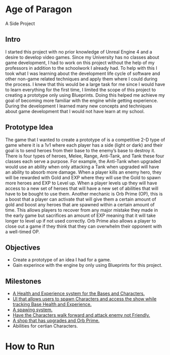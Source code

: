# Age of Paragon
A Side Project

## Intro

I started this project with no prior knowledge of Unreal Engine 4 and a desire to develop video games. Since my University has no classes about game development, I had to work on this project without the help of my professors in addition to the schoolwork I already had. To help with this I took what I was learning about the development life cycle of software and other non-game related techniques and apply them where I could during the process. I knew that this would be a large task for me since I would have to learn everything for the first time, I limited the scope of this project to creating a prototype only using Blueprints. Doing this helped me achieve my goal of becoming more familiar with the engine while getting experience. During the development I learned many new concepts and techniques about game development that I would not have learn at my school.

## Prototype Idea
The game that I wanted to create a prototype of is a competitive 2-D type of game where it is a 1v1 where each player has a side (light or dark) and their goal is to send heroes from their base to the enemy’s base to destroy it. There is four types of heroes, Melee, Range, Anti-Tank, and Tank these four classes each serve a purpose. For example, the Anti-Tank when upgraded would use an ability when only attacking a Tank when upgraded will have an ability to absorb more damage. When a player kills an enemy hero, they will be rewarded with Gold and EXP where they will use the Gold to spawn more heroes and EXP to Level up. When a player levels up they will have access to a new set of heroes that will have a new set of abilities that will have to be bought to use them. Another mechanic is Orb Prime (OP), this is a boost that a player can activate that will give them a certain amount of gold and boost any heroes that are spawned within a certain amount of time. This allows players to recover from any major mistake they made in the early game but sacrifices an amount of EXP meaning that it will take longer to level up if not used correctly. Orb Prime also allows a player to close out a game if they think that they can overwhelm their opponent with a well-timed OP.


## Objectives
 - Create a prototype of an idea I had for a game.
 - Gain experince with the engine by only using Blueprints for this project.

## Milestones 
 - [A Health and Experience system for the Bases and Characters.](Player_Character.md)
 - [UI that allows users to spawn Characters and access the show while tracking Base Health and Experience.](HUD.md)
 - [A spawing system.](Spawning_System.md)
 - [Have the Characters walk forward and attack enemy not Friendly.](Hero_AI.md)
 - [A shop that has upgrades and Orb Prime.](Shop_System.md)
 - Abilities for certian Characters.

# How to Run
